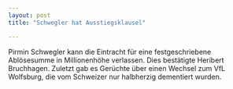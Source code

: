```yaml
---
layout: post
title: "Schwegler hat Ausstiegsklausel"

---
```


Pirmin Schwegler kann die Eintracht für eine festgeschriebene Ablösesumme in Millionenhöhe verlassen. Dies bestätigte Heribert Bruchhagen. Zuletzt gab es Gerüchte über einen Wechsel zum VfL Wolfsburg, die vom Schweizer nur halbherzig dementiert wurden. 


